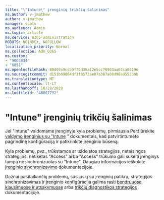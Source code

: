 ```yaml
---
title: "\"Intune\" įrenginių trikčių šalinimas"
ms.author: v-jmathew
author: v-jmathew
manager: scotv
ms.audience: Admin
ms.topic: article
ms.service: o365-administration
ROBOTS: NOINDEX, NOFOLLOW
localization_priority: Normal
ms.collection: Adm_O365
ms.custom:
- "9003834"
- "6851"
ms.openlocfilehash: 80d09a9ccb9f76d35a12e5cc70903aa03ca0819e
ms.sourcegitcommit: d151b09064df3fb573ae07a387a08d98a9553b9b
ms.translationtype: MT
ms.contentlocale: lt-LT
ms.lasthandoff: 10/28/2020
ms.locfileid: "48807792"
---
```

# <a name="troubleshooting-problems-with-intune-devices"></a>"Intune" įrenginių trikčių šalinimas

Jei "Intune" valdomame įrenginyje kyla problemų, pirmiausia Peržiūrėkite [valdymo įrenginius su "Intune](https://docs.microsoft.com/mem/intune/protect/endpoint-security-manage-devices) " dokumentais, kad patvirtintumėte pagrindinę konfigūraciją ir patikrinkite įrenginio būseną.

Kyla problemų, pvz., trūkstamos ar uždelstos strategijos, neteisingos strategijos, netikėtas "Access" arba "Access" trūkumo gali sukelti įrenginys tampa nesinchronizuotas su "Intune". Daugiau informacijos ieškokite [įrenginio sinchronizavimo](https://docs.microsoft.com/mem/intune/remote-actions/device-sync) dokumentacijoje.

Dažnai pasitaikančių problemų, susijusių su įrenginių patikra, strategijos sinchronizavimas ir įrenginio konfigūracija galima rasti [bendruuose klausimuose ir atsakymuose](https://docs.microsoft.com/mem/intune/configuration/device-profile-troubleshoot) arba [trikčių diagnostikos strategijos](https://docs.microsoft.com/mem/intune/configuration/troubleshoot-policies-in-microsoft-intune) dokumentacijoje.
